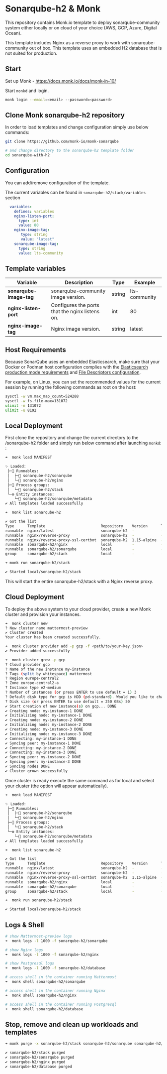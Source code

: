 # Sonarqube-h2  & Monk

This repository contains Monk.io template to deploy sonarqube-community system either locally or on cloud of your choice (AWS, GCP, Azure, Digital Ocean).

This template includes Nginx as a reverse proxy to work with sonarqube-community out of box. This template uses an embedded H2 database that is not suited for production.



## Start

Set up Monk - https://docs.monk.io/docs/monk-in-10/

Start `monkd` and login.

```bash
monk login --email=<email> --password=<password>
```

## Clone Monk sonarqube-h2 repository

In order to load templates and change configuration simply use below commands: 
```bash
git clone https://github.com/monk-io/monk-sonarqube

# and change directory to the sonarqube-h2 template folder
cd sonarqube-with-h2
```


## Configuration

You can add/remove configuration of the template.

The current variables can be found in `sonarqube-h2/stack/variables` section

```yaml
  variables:
    defines: variables
    nginx-listen-port:
      type: int
      value: 80
    nginx-image-tag: 
       type: string
       value: "latest" 
    sonarqube-image-tag:
      type: string
      value: lts-community    
```

##  Template variables

| Variable | Description | Type | Example |
|----------|-------------|------|---------|
| **sonarqube-image-tag** | sonarqube-community  image version. | string | lts-community |
| **nginx-listen-port** | Configures the ports that the nginx listens on. | int | 80 |
| **nginx-image-tag** | Nginx image version. | string | latest |


##  Host Requirements

Because SonarQube uses an embedded Elasticsearch, make sure that your Docker or Podman host configuration complies with the [Elasticsearch production mode requirements](https://www.elastic.co/guide/en/elasticsearch/reference/current/docker.html#docker-cli-run-prod-mode) and [File Descriptors configuration](https://www.elastic.co/guide/en/elasticsearch/reference/current/file-descriptors.html).

For example, on Linux, you can set the recommended values for the current session by running the following commands as root on the host:

```bash
sysctl -w vm.max_map_count=524288
sysctl -w fs.file-max=131072
ulimit -n 131072
ulimit -u 8192
```




## Local Deployment

First clone the repository and change the current directory to the /sonarqube-h2 folder and simply run below command after launching `monkd`:
:

```bash
➜  monk load MANIFEST

✨ Loaded:
 ├─🔩 Runnables:
 │  ├─🧩 sonarqube-h2/sonarqube
 │  └─🧩 sonarqube-h2/nginx
 ├─🔗 Process groups:
 │  └─🧩 sonarqube-h2/stack
 └─⚙️ Entity instances:
    └─🧩 sonarqube-h2/sonarqube/metadata
✔ All templates loaded successfully

➜  monk list sonarqube-h2

✔ Got the list
Type      Template                         Repository    Version      Tags
runnable  nginx/latest                     sonarqube-h2  -            -
runnable  nginx/reverse-proxy              sonarqube-h2  -            -
runnable  nginx/reverse-proxy-ssl-certbot  sonarqube-h2  1.15-alpine  -
runnable  sonarqube-h2/nginx               local         -            -
runnable  sonarqube-h2/sonarqube           local         -            -
group     sonarqube-h2/stack               local         -            -

➜ monk run sonarqube-h2/stack

✔ Started local/sonarqube-h2/stack

```

This will start the entire sonarqube-h2/stack  with a Nginx reverse proxy.


## Cloud Deployment

To deploy the above system to your cloud provider, create a new Monk cluster and provision your instances.

```bash
➜  monk cluster new
? New cluster name mattermost-preview
✔ Cluster created
Your cluster has been created successfully.

➜  monk cluster provider add -p gcp -f <path/to/your-key.json>
✔ Provider added successfully

➜  monk cluster grow -p gcp
? Cloud provider gcp
? Name of the new instance my-instance
? Tags (split by whitespace) mattermost
? Region europe-central2
? Zone europe-central2-a
? Instance type e2-medium
? Number of instances (or press ENTER to use default = 1) 3
? Default disk type for gcp is HDD (pd-standard). Would you like to change it? No
? Disk size (or press ENTER to use default = 250 GBs) 50
✔ Start creation of new instance(s) on gcp... DONE
✔ Creating node: my-instance-1 DONE
✔ Initializing node: my-instance-1 DONE
✔ Creating node: my-instance-2 DONE
✔ Initializing node: my-instance-2 DONE
✔ Creating node: my-instance-3 DONE
✔ Initializing node: my-instance-3 DONE
✔ Connecting: my-instance-1 DONE
✔ Syncing peer: my-instance-1 DONE
✔ Connecting: my-instance-2 DONE
✔ Connecting: my-instance-3 DONE
✔ Syncing peer: my-instance-2 DONE
✔ Syncing peer: my-instance-3 DONE
✔ Syncing nodes DONE
✔ Cluster grown successfully
```

Once cluster is ready execute the same command as for local and select your cluster (the option will appear automatically).

```bash
➜  monk load MANIFEST

✨ Loaded:
 ├─🔩 Runnables:
 │  ├─🧩 sonarqube-h2/sonarqube
 │  └─🧩 sonarqube-h2/nginx
 ├─🔗 Process groups:
 │  └─🧩 sonarqube-h2/stack
 └─⚙️ Entity instances:
    └─🧩 sonarqube-h2/sonarqube/metadata
✔ All templates loaded successfully

➜  monk list sonarqube-h2

✔ Got the list
Type      Template                         Repository    Version      Tags
runnable  nginx/latest                     sonarqube-h2  -            -
runnable  nginx/reverse-proxy              sonarqube-h2  -            -
runnable  nginx/reverse-proxy-ssl-certbot  sonarqube-h2  1.15-alpine  -
runnable  sonarqube-h2/nginx               local         -            -
runnable  sonarqube-h2/sonarqube           local         -            -
group     sonarqube-h2/stack               local         -            -

➜  monk run sonarqube-h2/stack

✔ Started local/sonarqube-h2/stack

```

## Logs & Shell

```bash
# show Mattermost-preview logs
➜  monk logs -l 1000 -f sonarqube-h2/sonarqube

# show Nginx logs
➜  monk logs -l 1000 -f sonarqube-h2/nginx

# show Postgresql logs
➜  monk logs -l 1000 -f sonarqube-h2/database

# access shell in the container running Mattermost
➜  monk shell sonarqube-h2/sonarqube

# access shell in the container running Nginx
➜  monk shell sonarqube-h2/nginx

# access shell in the container running Postgresql
➜  monk shell sonarqube-h2/database
```

## Stop, remove and clean up workloads and templates

```bash
➜ monk purge -x sonarqube-h2/stack sonarqube-h2/sonarqube sonarqube-h2/nginx sonarqube-h2/database

✔ sonarqube-h2/stack purged
✔ sonarqube-h2/sonarqube purged
✔ sonarqube-h2/nginx purged
✔ sonarqube-h2/database purged
```